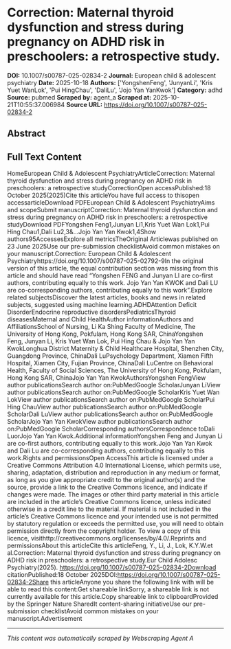 # Correction: Maternal thyroid dysfunction and stress during pregnancy on ADHD risk in preschoolers: a retrospective study.

**DOI:** 10.1007/s00787-025-02834-2
**Journal:** European child & adolescent psychiatry
**Date:** 2025-10-18
**Authors:** ['YongshenFeng', 'JunyanLi', 'Kris Yuet WanLok', 'Pui HingChau', 'DaliLu', 'Jojo Yan YanKwok']
**Category:** adhd
**Source:** pubmed
**Scraped by:** agent_a
**Scraped at:** 2025-10-21T10:55:37.006984
**Source URL:** https://doi.org/10.1007/s00787-025-02834-2

## Abstract



## Full Text Content

HomeEuropean Child & Adolescent PsychiatryArticleCorrection: Maternal thyroid dysfunction and stress during pregnancy on ADHD risk in preschoolers: a retrospective studyCorrectionOpen accessPublished:18 October 2025(2025)Cite this articleYou have full access to thisopen accessarticleDownload PDFEuropean Child & Adolescent PsychiatryAims and scopeSubmit manuscriptCorrection: Maternal thyroid dysfunction and stress during pregnancy on ADHD risk in preschoolers: a retrospective studyDownload PDFYongshen Feng1,Junyan Li1,Kris Yuet Wan Lok1,Pui Hing Chau1,Dali Lu2,3&…Jojo Yan Yan Kwok1,4Show authors95AccessesExplore all metricsTheOriginal Articlewas published on 23 June 2025Use our pre-submission checklistAvoid common mistakes on your manuscript.Correction: European Child & Adolescent Psychiatryhttps://doi.org/10.1007/s00787-025-02792-9In the original version of this article, the equal contribution section was missing from this article and should have read “Yongshen FENG and Junyan LI are co-first authors, contributing equally to this work. Jojo Yan Yan KWOK and Dali LU are co-corresponding authors, contributing equally to this work”.Explore related subjectsDiscover the latest articles, books and news in related subjects, suggested using machine learning.ADHDAttention Deficit DisorderEndocrine reproductive disordersPediatricsThyroid diseasesMaternal and Child HealthAuthor informationAuthors and AffiliationsSchool of Nursing, Li Ka Shing Faculty of Medicine, The University of Hong Kong, Pokfulam, Hong Kong SAR, ChinaYongshen Feng, Junyan Li, Kris Yuet Wan Lok, Pui Hing Chau & Jojo Yan Yan KwokLonghua District Maternity & Child Healthcare Hospital, Shenzhen City, Guangdong Province, ChinaDali LuPsychology Department, Xiamen Fifth Hospital, Xiamen City, Fujian Province, ChinaDali LuCentre on Behavioral Health, Faculty of Social Sciences, The University of Hong Kong, Pokfulam, Hong Kong SAR, ChinaJojo Yan Yan KwokAuthorsYongshen FengView author publicationsSearch author on:PubMedGoogle ScholarJunyan LiView author publicationsSearch author on:PubMedGoogle ScholarKris Yuet Wan LokView author publicationsSearch author on:PubMedGoogle ScholarPui Hing ChauView author publicationsSearch author on:PubMedGoogle ScholarDali LuView author publicationsSearch author on:PubMedGoogle ScholarJojo Yan Yan KwokView author publicationsSearch author on:PubMedGoogle ScholarCorresponding authorsCorrespondence toDali LuorJojo Yan Yan Kwok.Additional informationYongshen Feng and Junyan Li are co-first authors, contributing equally to this work.Jojo Yan Yan Kwok and Dali Lu are co-corresponding authors, contributing equally to this work.Rights and permissionsOpen AccessThis article is licensed under a Creative Commons Attribution 4.0 International License, which permits use, sharing, adaptation, distribution and reproduction in any medium or format, as long as you give appropriate credit to the original author(s) and the source, provide a link to the Creative Commons licence, and indicate if changes were made. The images or other third party material in this article are included in the article’s Creative Commons licence, unless indicated otherwise in a credit line to the material. If material is not included in the article’s Creative Commons licence and your intended use is not permitted by statutory regulation or exceeds the permitted use, you will need to obtain permission directly from the copyright holder. To view a copy of this licence, visithttp://creativecommons.org/licenses/by/4.0/.Reprints and permissionsAbout this articleCite this articleFeng, Y., Li, J., Lok, K.Y.W.et al.Correction: Maternal thyroid dysfunction and stress during pregnancy on ADHD risk in preschoolers: a retrospective study.Eur Child Adolesc Psychiatry(2025). https://doi.org/10.1007/s00787-025-02834-2Download citationPublished:18 October 2025DOI:https://doi.org/10.1007/s00787-025-02834-2Share this articleAnyone you share the following link with will be able to read this content:Get shareable linkSorry, a shareable link is not currently available for this article.Copy shareable link to clipboardProvided by the Springer Nature SharedIt content-sharing initiativeUse our pre-submission checklistAvoid common mistakes on your manuscript.Advertisement

---
*This content was automatically scraped by Webscraping Agent A*

